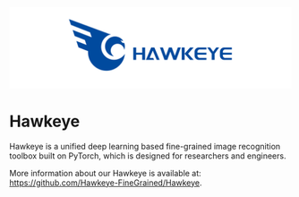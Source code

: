 ![logo](resources/logo.png)

# Hawkeye

Hawkeye is a unified deep learning based fine-grained image recognition toolbox built on PyTorch, which is designed for researchers and engineers. 

More information about our Hawkeye is available at: https://github.com/Hawkeye-FineGrained/Hawkeye.
